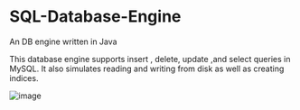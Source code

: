 # SQL-Database-Engine
An DB engine written in Java

This database engine  supports insert , delete, update ,and select queries in MySQL. It also simulates reading and writing from disk as well as creating
indices. 

![image](https://user-images.githubusercontent.com/65868639/117134010-514ad580-ada5-11eb-8d07-a885a554fae5.png)
